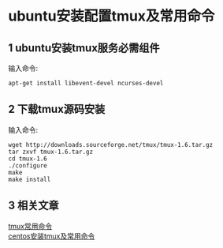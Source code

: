 ubuntu安装配置tmux及常用命令
===

1 ubuntu安装tmux服务必需组件
---

输入命令:

    apt-get install libevent-devel ncurses-devel

2 下载tmux源码安装
---

输入命令:

    wget http://downloads.sourceforge.net/tmux/tmux-1.6.tar.gz
    tar zxvf tmux-1.6.tar.gz
    cd tmux-1.6
    ./configure
    make
    make install
	
3 相关文章
---

[tmux常用命令](http://localhost/article/linux/common/tmux常用命令及快捷键.html)   
[centos安装tmux及常用命令](http://localhost/article/linux/centos/centos安装tmux及常用命令.html)    